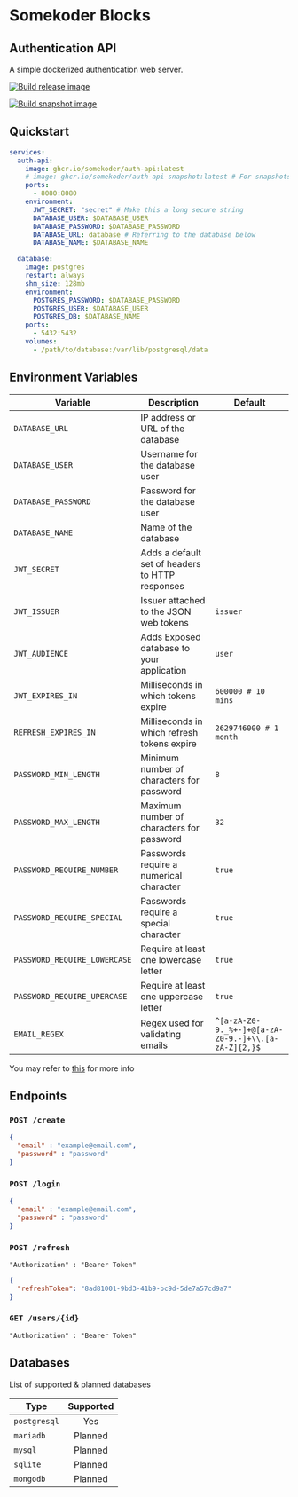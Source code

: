 # Somekoder Blocks
## Authentication API

A simple dockerized authentication web server.

[![Build release image](https://github.com/somekoder/block-auth-api/actions/workflows/publish-release.yml/badge.svg)](https://github.com/somekoder/block-auth-api/actions/workflows/publish-release.yml)

[![Build snapshot image](https://github.com/somekoder/block-auth-api/actions/workflows/publish-snapshot.yml/badge.svg)](https://github.com/somekoder/block-auth-api/actions/workflows/publish-snapshot.yml)

## Quickstart
```yaml
services:
  auth-api:
    image: ghcr.io/somekoder/auth-api:latest
    # image: ghcr.io/somekoder/auth-api-snapshot:latest # For snapshots
    ports:
      - 8080:8080
    environment:
      JWT_SECRET: "secret" # Make this a long secure string
      DATABASE_USER: $DATABASE_USER
      DATABASE_PASSWORD: $DATABASE_PASSWORD
      DATABASE_URL: database # Referring to the database below
      DATABASE_NAME: $DATABASE_NAME

  database:
    image: postgres
    restart: always
    shm_size: 128mb
    environment:
      POSTGRES_PASSWORD: $DATABASE_PASSWORD
      POSTGRES_USER: $DATABASE_USER
      POSTGRES_DB: $DATABASE_NAME
    ports:
      - 5432:5432
    volumes:
      - /path/to/database:/var/lib/postgresql/data
```

## Environment Variables

| Variable                     | Description                                     | Default                                             |
|------------------------------|-------------------------------------------------|-----------------------------------------------------|
| `DATABASE_URL`               | IP address or URL of the database               |                                                     |
| `DATABASE_USER`              | Username for the database user                  |                                                     |
| `DATABASE_PASSWORD`          | Password for the database user                  |                                                     |
| `DATABASE_NAME`              | Name of the database                            |                                                     |
| `JWT_SECRET`                 | Adds a default set of headers to HTTP responses |                                                     |
| `JWT_ISSUER`                 | Issuer attached to the JSON web tokens          | `issuer`                                            |
| `JWT_AUDIENCE`               | Adds Exposed database to your application       | `user`                                              |
| `JWT_EXPIRES_IN`             | Milliseconds in which tokens expire             | `600000 # 10 mins`                                  |
| `REFRESH_EXPIRES_IN`         | Milliseconds in which refresh tokens expire     | `2629746000 # 1 month`                              |
| `PASSWORD_MIN_LENGTH`        | Minimum number of characters for password       | `8`                                                 |
| `PASSWORD_MAX_LENGTH`        | Maximum number of characters for password       | `32`                                                |
| `PASSWORD_REQUIRE_NUMBER`    | Passwords require a numerical character         | `true`                                              |
| `PASSWORD_REQUIRE_SPECIAL`   | Passwords require a special character           | `true`                                              |
| `PASSWORD_REQUIRE_LOWERCASE` | Require at least one lowercase letter           | `true`                                              |
| `PASSWORD_REQUIRE_UPERCASE`  | Require at least one uppercase letter           | `true`                                              |
| `EMAIL_REGEX`                | Regex used for validating emails                | `^[a-zA-Z0-9._%+-]+@[a-zA-Z0-9.-]+\\.[a-zA-Z]{2,}$` |

You may refer to [this](https://github.com/somekoder/block-auth-api/blob/dev/src/main/resources/application.yaml) for more 
info

## Endpoints

### `POST /create`

```json
{ 
  "email" : "example@email.com", 
  "password" : "password"
}
```

### `POST /login`

```json
{ 
  "email" : "example@email.com", 
  "password" : "password"
}
```

### `POST /refresh`
```
"Authorization" : "Bearer Token"
```

```json
{
  "refreshToken": "8ad81001-9bd3-41b9-bc9d-5de7a57cd9a7"
}
```

### `GET /users/{id}`
```
"Authorization" : "Bearer Token"
```

## Databases

List of supported & planned databases

| Type         | Supported |
|--------------|:---------:|
| `postgresql` |    Yes    |
| `mariadb`    |  Planned  |
| `mysql`      |  Planned  |
| `sqlite`     |  Planned  |
| `mongodb`    |  Planned  |